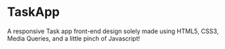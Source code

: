# TaskApp
A responsive Task app front-end design solely made using HTML5, CSS3, Media Queries, and a little pinch of Javascript!
